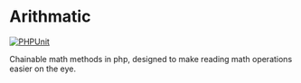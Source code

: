 # Arithmatic

[![PHPUnit](https://github.com/devshed-io/arithmatic/actions/workflows/phpunit.yml/badge.svg)](https://github.com/devshed-io/arithmatic/actions/workflows/phpunit.yml)

Chainable math methods in php, designed to make reading math operations easier on the eye.

